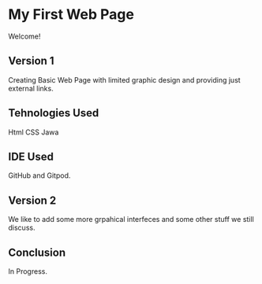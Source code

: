 # My First Web Page

Welcome!

## Version 1

Creating Basic Web Page with limited 
graphic design and providing just external links.

## Tehnologies Used

Html
CSS
Jawa

## IDE Used

GitHub and Gitpod.

## Version 2
We like to add some more grpahical interfeces and some other stuff 
we still discuss.

## Conclusion

In Progress.


